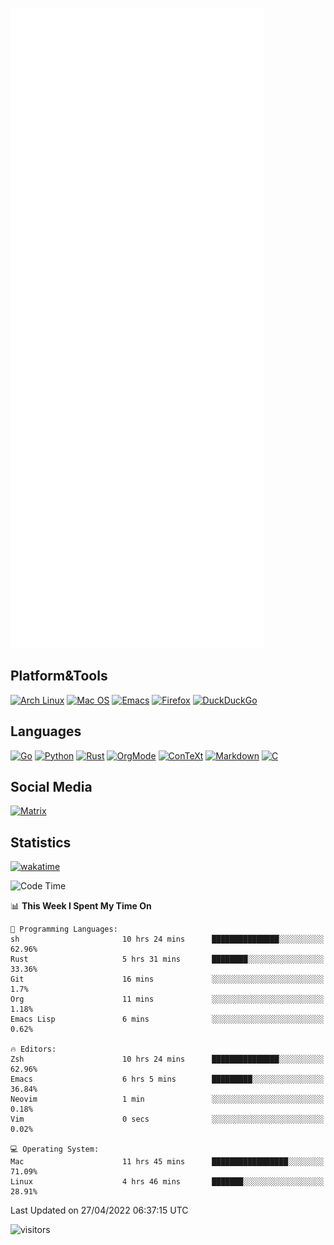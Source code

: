 ![Metrics](https://github.com/SteamedFish/SteamedFish/blob/master/github-metrics.svg)

## Platform&Tools

[![Arch Linux](https://img.shields.io/badge/ArchLinux-1793D1?logo=arch-linux&logoColor=fff&style=flat-square)](https://archlinux.org/)
[![Mac OS](https://img.shields.io/badge/MacOS-000000?style=flat-square&logo=macos&logoColor=F0F0F0)](https://www.apple.com/macos/)
[![Emacs](https://img.shields.io/badge/Emacs-%237F5AB6.svg?&style=flat-square&logo=gnu-emacs&logoColor=white)](https://www.gnu.org/software/emacs/)
[![Firefox](https://img.shields.io/badge/Firefox-FF7139?style=flat-square&logo=Firefox-Browser&logoColor=white)](https://firefox.com/)
[![DuckDuckGo](https://img.shields.io/badge/DuckDuckGo-DE5833?style=flat-square&logo=DuckDuckGo&logoColor=white)](https://duckduckgo.com/)

## Languages

[![Go](https://img.shields.io/badge/Golang-%2300ADD8.svg?style=flat-square&logo=go&logoColor=white)](https://golang.org/)
[![Python](https://img.shields.io/badge/Python-3670A0?style=flat-square&logo=python&logoColor=ffdd54)](https://www.python.org/)
[![Rust](https://img.shields.io/badge/Rust-%23000000.svg?style=flat-square&logo=rust&logoColor=white)](https://www.rust-lang.org/)
[![OrgMode](https://img.shields.io/badge/OrgMode-%23000000.svg?style=flat-square&logo=org&logoColor=white)](https://orgmode.org/)
[![ConTeXt](https://img.shields.io/badge/ConTeXt-%23008080.svg?style=flat-square&logo=latex&logoColor=white)](https://contextgarden.net/)
[![Markdown](https://img.shields.io/badge/MarkDown-%23000000.svg?style=flat-square&logo=markdown&logoColor=white)](https://daringfireball.net/projects/markdown/)
[![C](https://img.shields.io/badge/C-%2300599C.svg?style=flat-square&logo=c&logoColor=white)](https://www.iso.org/standard/74528.html)

## Social Media

[![Matrix](https://img.shields.io/badge/SteamedFish-2CA5E0?style=social&logo=matrix&logoColor=black)](https://matrix.to/#/@i:steamedfish.org)

## Statistics
[![wakatime](https://wakatime.com/badge/user/168280d6-fcf2-4b4f-ad3a-dc4612f35b38.svg)](https://wakatime.com/@168280d6-fcf2-4b4f-ad3a-dc4612f35b38)

<!--START_SECTION:waka-->
![Code Time](http://img.shields.io/badge/Code%20Time-1%2C779%20hrs%2022%20mins-blue)

📊 **This Week I Spent My Time On** 

```text
💬 Programming Languages: 
sh                       10 hrs 24 mins      ███████████████░░░░░░░░░░   62.96% 
Rust                     5 hrs 31 mins       ████████░░░░░░░░░░░░░░░░░   33.36% 
Git                      16 mins             ░░░░░░░░░░░░░░░░░░░░░░░░░   1.7% 
Org                      11 mins             ░░░░░░░░░░░░░░░░░░░░░░░░░   1.18% 
Emacs Lisp               6 mins              ░░░░░░░░░░░░░░░░░░░░░░░░░   0.62%

🔥 Editors: 
Zsh                      10 hrs 24 mins      ███████████████░░░░░░░░░░   62.96% 
Emacs                    6 hrs 5 mins        █████████░░░░░░░░░░░░░░░░   36.84% 
Neovim                   1 min               ░░░░░░░░░░░░░░░░░░░░░░░░░   0.18% 
Vim                      0 secs              ░░░░░░░░░░░░░░░░░░░░░░░░░   0.02%

💻 Operating System: 
Mac                      11 hrs 45 mins      █████████████████░░░░░░░░   71.09% 
Linux                    4 hrs 46 mins       ███████░░░░░░░░░░░░░░░░░░   28.91%

```


 Last Updated on 27/04/2022 06:37:15 UTC
<!--END_SECTION:waka-->

![visitors](https://visitor-badge.laobi.icu/badge?page_id=SteamedFish.SteamedFish)

